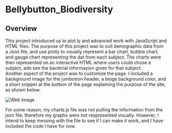 # Bellybutton_Biodiversity

## Overview

This project introduced us to plot.ly and advanced work with JavaScript and HTML files.  The purpose of this project was to oull demographic data from a Json file, and use plotly to visually represent a bar chart, bubble chart, and gauge chart representing the dat from each subject.  The charts were then represented on an interactive HTML where users could chose a subject, adn see the bacterial informayion given for that subject.  
Another aspect of the project was to customize the page.  I included a background image for the jumbotron header, a beige background color, and a short snippet at the bottom of the page explaining the purpose of the site, as shown below. 

![Web Image]()

For some reason, my charts.js file was not pulling the information from the json file; therefore my graphs were not respresented visually.  However, I intend to keep messing with the file to see if I can make it work, and I have included the code I have for now. 
